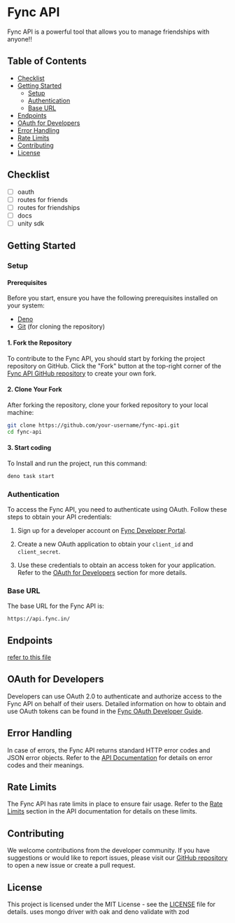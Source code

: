 # Fync API

Fync API is a powerful tool that allows you to manage friendships with anyone!!

## Table of Contents

- [Checklist](#checklist)
- [Getting Started](#getting-started)
  - [Setup](#setup)
  - [Authentication](#authentication)
  - [Base URL](#base-url)
- [Endpoints](#endpoints)
- [OAuth for Developers](#oauth-for-developers)
- [Error Handling](#error-handling)
- [Rate Limits](#rate-limits)
- [Contributing](#contributing)
- [License](#license)


## Checklist
- [ ] oauth
- [ ] routes for friends
- [ ] routes for friendships
- [ ] docs
- [ ] unity sdk

## Getting Started

### Setup

#### Prerequisites

Before you start, ensure you have the following prerequisites installed on your system:

- [Deno](https://deno.land/#installation)
- [Git](https://git-scm.com/downloads) (for cloning the repository)

#### 1. Fork the Repository

To contribute to the Fync API, you should start by forking the project repository on GitHub. Click the "Fork" button at the top-right corner of the [Fync API GitHub repository](https://github.com/fync/fync-api) to create your own fork.

#### 2. Clone Your Fork

After forking the repository, clone your forked repository to your local machine:

```bash
git clone https://github.com/your-username/fync-api.git
cd fync-api
```

#### 3. Start coding

To Install and run the project, run this command:

```bash
deno task start
```

### Authentication

To access the Fync API, you need to authenticate using OAuth. Follow these steps to obtain your API credentials:

1. Sign up for a developer account on [Fync Developer Portal](https://fync.in/dev).

2. Create a new OAuth application to obtain your `client_id` and `client_secret`.

3. Use these credentials to obtain an access token for your application. Refer to the [OAuth for Developers](#oauth-for-developers) section for more details.

### Base URL

The base URL for the Fync API is:

```
https://api.fync.in/
```
## Endpoints

[refer to this file](endpoints.md)

## OAuth for Developers

Developers can use OAuth 2.0 to authenticate and authorize access to the Fync API on behalf of their users. Detailed information on how to obtain and use OAuth tokens can be found in the [Fync OAuth Developer Guide](https://fync.com/dev/docs/oauth).

## Error Handling

In case of errors, the Fync API returns standard HTTP error codes and JSON error objects. Refer to the [API Documentation](https://fync.in/dev/docs) for details on error codes and their meanings.

## Rate Limits

The Fync API has rate limits in place to ensure fair usage. Refer to the [Rate Limits](https://fync.in/dev/docs/rate-limits) section in the API documentation for details on these limits.

## Contributing

We welcome contributions from the developer community. If you have suggestions or would like to report issues, please visit our [GitHub repository](https://github.com/fyncAPI/fync-api) to open a new issue or create a pull request.

## License

This project is licensed under the MIT License - see the [LICENSE](LICENSE) file for details.
uses mongo driver with oak and deno
validate with zod


